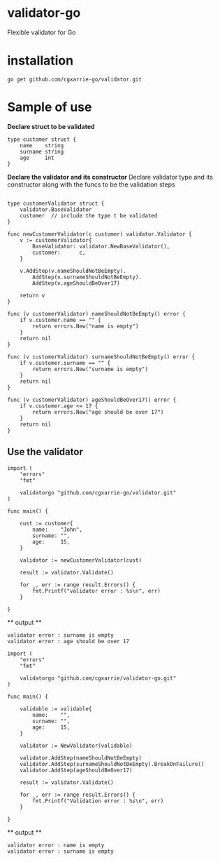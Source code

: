 # validator-go
Flexible validator for Go

# installation

```
go get github.com/cgxarrie-go/validator.git
```

# Sample of use

**Declare struct to be validated**
```
type customer struct {
	name    string
	surname string
	age     int
}
```

**Declare the validator and its constructor**
Declare validator type and its constructor along with the funcs to be the validation steps
```

type customerValidator struct {
	validator.BaseValidator
	customer  // include the type t be validated
}

func newCustomerValidator(c customer) validator.Validator {
	v := customerValidator{
		BaseValidator: validator.NewBaseValidator(),
		customer:      c,
	}

	v.AddStep(v.nameShouldNotBeEmpty).
		AddStep(v.surnameShouldNotBeEmpty).
		AddStep(v.ageShouldBeOver17)

	return v
}

func (v customerValidator) nameShouldNotBeEmpty() error {
	if v.customer.name == "" {
		return errors.New("name is empty")
	}
	return nil
}

func (v customerValidator) surnameShouldNotBeEmpty() error {
	if v.customer.surname == "" {
		return errors.New("surname is empty")
	}
	return nil
}

func (v customerValidator) ageShouldBeOver17() error {
	if v.customer.age <= 17 {
		return errors.New("age should be over 17")
	}
	return nil
}
```


## Use the validator

```
import (
	"errors"
	"fmt"
	
	validatorgo "github.com/cgxarrie-go/validator.git"
)

func main() {

	cust := customer{
		name:    "John",
		surname: "",
		age:     15,
	}

	validator := newCustomerValidator(cust)

	result := validator.Validate()

	for _, err := range result.Errors() {
		fmt.Printf("validator error : %s\n", err)
	}

}

```

** output **
```
validator error : surname is empty
validator error : age should be over 17
```


```
import (
	"errors"
	"fmt"
	
	validatorgo "github.com/cgxarrie/validator-go.git"
)

func main() {

	validable := validable{
		name:    "",
		surname: "",
		age:     15,
	}

	validator := NewValidator(validable)

	validator.AddStep(nameShouldNotBeEmpty)
	validator.AddStep(surnameShouldNotBeEmpty).BreakOnFailure()
	validator.AddStep(ageShouldBeOver17)

	result := validator.Validate()

	for _, err := range result.Errors() {
		fmt.Printf("Validation error : %s\n", err)
	}

}

```

** output **
```
validator error : name is empty
validator error : surname is empty
```